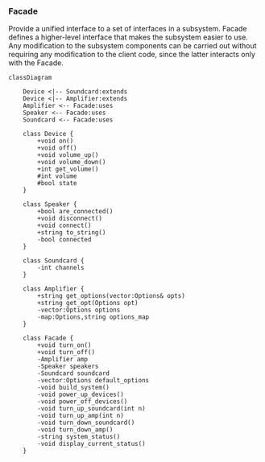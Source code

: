 ### Facade

Provide a unified interface to a set of interfaces in a subsystem. Facade defines a higher-level interface that makes the subsystem easier to use. Any modification to the subsystem components can be carried out without requiring any modification to the client code, since the latter interacts only with the Facade.

```mermaid
classDiagram
	
	Device <|-- Soundcard:extends
	Device <|-- Amplifier:extends
	Amplifier <-- Facade:uses
	Speaker <-- Facade:uses
	Soundcard <-- Facade:uses
	
	class Device {
		+void on()
		+void off()
		+void volume_up()
		+void volume_down()
		+int get_volume()
		#int volume
		#bool state
	}
	
	class Speaker {
		+bool are_connected()
		+void disconnect()
		+void connect()
		+string to_string()
		-bool connected
	}
	
	class Soundcard {
		-int channels
	}
	
	class Amplifier {
		+string get_options(vector:Options& opts)
		+string get_opt(Options opt)
		-vector:Options options
		-map:Options,string options_map
	}
	
	class Facade {
		+void turn_on()
		+void turn_off()
		-Amplifier amp
		-Speaker speakers
		-Soundcard soundcard
		-vector:Options default_options
		-void build_system()
		-void power_up_devices()
		-void power_off_devices()
		-void turn_up_soundcard(int n)
		-void turn_up_amp(int n)
		-void turn_down_soundcard()
		-void turn_down_amp()
		-string system_status()
		-void display_current_status()
	}
	
```

